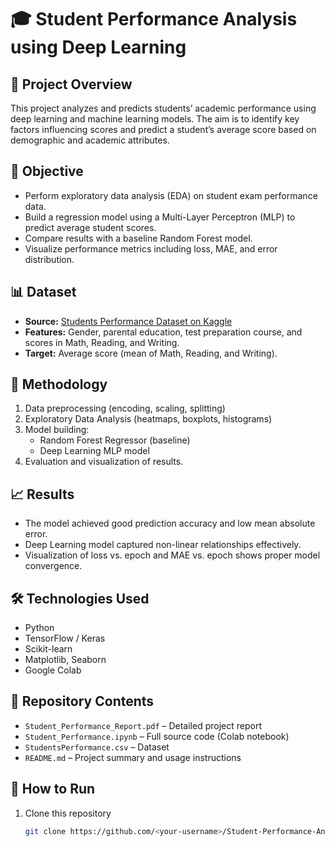 # 🎓 Student Performance Analysis using Deep Learning

## 📘 Project Overview
This project analyzes and predicts students’ academic performance using deep learning and machine learning models. The aim is to identify key factors influencing scores and predict a student’s average score based on demographic and academic attributes.

## 🧠 Objective
- Perform exploratory data analysis (EDA) on student exam performance data.
- Build a regression model using a Multi-Layer Perceptron (MLP) to predict average student scores.
- Compare results with a baseline Random Forest model.
- Visualize performance metrics including loss, MAE, and error distribution.

## 📊 Dataset
- **Source:** [Students Performance Dataset on Kaggle](https://www.kaggle.com/datasets/spscientist/students-performance-in-exams)
- **Features:** Gender, parental education, test preparation course, and scores in Math, Reading, and Writing.
- **Target:** Average score (mean of Math, Reading, and Writing).

## 🧩 Methodology
1. Data preprocessing (encoding, scaling, splitting)
2. Exploratory Data Analysis (heatmaps, boxplots, histograms)
3. Model building:
   - Random Forest Regressor (baseline)
   - Deep Learning MLP model
4. Evaluation and visualization of results.

## 📈 Results
- The model achieved good prediction accuracy and low mean absolute error.
- Deep Learning model captured non-linear relationships effectively.
- Visualization of loss vs. epoch and MAE vs. epoch shows proper model convergence.

## 🛠️ Technologies Used
- Python
- TensorFlow / Keras
- Scikit-learn
- Matplotlib, Seaborn
- Google Colab

## 📁 Repository Contents
- `Student_Performance_Report.pdf` – Detailed project report  
- `Student_Performance.ipynb` – Full source code (Colab notebook)  
- `StudentsPerformance.csv` – Dataset  
- `README.md` – Project summary and usage instructions  

## 🚀 How to Run
1. Clone this repository  
   ```bash
   git clone https://github.com/<your-username>/Student-Performance-Analysis.git
